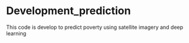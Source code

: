 # Development_prediction
This code is develop to predict poverty using satellite imagery and deep learning 
